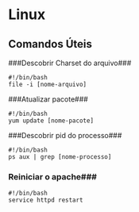 Linux
=====

Comandos Úteis
--------------

###Descobrir Charset do arquivo###
    
    #!/bin/bash
    file -i [nome-arquivo]

###Atualizar pacote###

    #!/bin/bash
    yum update [nome-pacote]

###Descobrir pid do processo###

    #!/bin/bash
    ps aux | grep [nome-processo]

### Reiniciar o apache###

    #!/bin/bash
    service httpd restart

